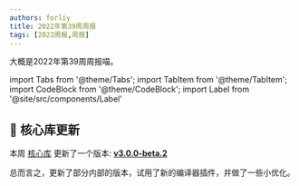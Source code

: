 ```yaml
---
authors: forliy
title: 2022年第39周周报
tags: [2022周报,周报]
---
```



大概是2022年第39周周报喵。

<!--truncate-->

import Tabs from '@theme/Tabs';
import TabItem from '@theme/TabItem';
import CodeBlock from '@theme/CodeBlock';
import Label from '@site/src/components/Label'

## 🚀 核心库更新

本周 [核心库](https://github.com/simple-robot/simpler-robot) 更新了一个版本: 
[**v3.0.0-beta.2**](https://github.com/simple-robot/simpler-robot/releases/tag/v3.0.0-beta.2)

总而言之，更新了部分内部的版本，试用了新的编译器插件，并做了一些小优化。
